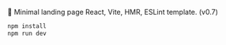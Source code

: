 🌲 Minimal landing page React, Vite, HMR, ESLint template. (v0.7)

```bash
npm install
npm run dev
```
